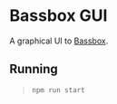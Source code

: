 # Bassbox GUI
A graphical UI to [Bassbox](https://github.com/fwcd/bassbox).

## Running
>`npm run start`
